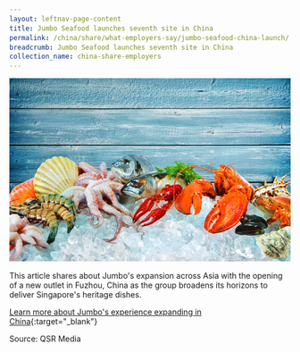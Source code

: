 ```yaml
---
layout: leftnav-page-content
title: Jumbo Seafood launches seventh site in China
permalink: /china/share/what-employers-say/jumbo-seafood-china-launch/
breadcrumb: Jumbo Seafood launches seventh site in China
collection_name: china-share-employers
---
```


<img src="\images\china-employers\jumbo-expansion.jpg" alt="jumbo-expansion" style="width:800px;" />

This article shares about Jumbo's expansion across Asia with the opening of a new outlet in Fuzhou, China as the group broadens its horizons to deliver Singapore's heritage dishes.

[Learn more about Jumbo's experience expanding in China](https://qsrmedia.asia/franchising/news/jumbo-seafood-launches-seventh-site-in-china){:target="_blank"}

Source: QSR Media